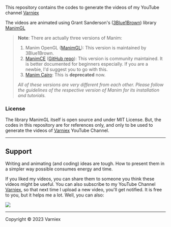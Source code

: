 This repository contains the codes to generate the videos of my YouTube channel [Varniex](https://youtube.com/@Varniex)

The videos are animated using Grant Sanderson's ([3Blue1Brown](https://www.3blue1brown.com/)) library [ManimGL](https://github.com/3b1b/manim)

> **Note**: There are actually three versions of Manim:
>
> 1. Manim OpenGL ([ManimGL](https://github.com/3b1b/manim)): This version is maintained by 3Blue1Brown.
> 2. [ManimCE](https://manim.community) ([GitHub repo](https://github.com/ManimCommunity/manim)): This version is community maintained. It is better documented for beginners especially. If you are a newbie, I'd suggest you to go with this.
> 3. [Manim Cairo](https://github.com/3b1b/manim/tree/cairo-backend): This is **deprecated** now.
>
> _All of these versions are very different from each other. Please follow the guidelines of the respective version of Manim for its installation and tutorials._

### License

The library ManimGL itself is open source and under MIT License. But, the codes in this repository are for references only, and only to be used to generate the videos of [Varniex](https://youtube.com/@Varniex) YouTube Channel.

---

## Support

Writing and animating (and coding) ideas are tough. How to present them in a simpler way possible consumes energy and time.

If you liked my videos, you can share them to someone you think these videos might be useful. You can also subscribe to my YouTube Channel [Varniex](https://www.youtube.com/@Varniex), so that next time I upload a new video, you'll get notified. It is free to you, but it helps me a lot. Well, you can also:

<a href="https://www.buymeacoffee.com/Varniex"><img src="https://img.buymeacoffee.com/button-api/?text=Buy me a book&emoji=📖&slug=Varniex&button_colour=5F7FFF&font_colour=ffffff&font_family=Cookie&outline_colour=000000&coffee_colour=FFDD00" /></a>

---

Copyright &copy; 2023 Varniex
